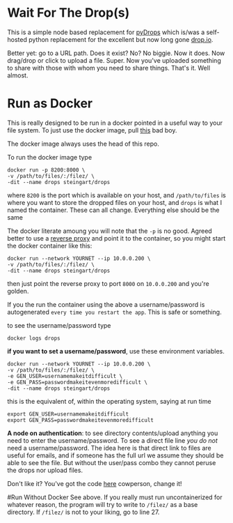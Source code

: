 # Wait For The Drop(s)

This is a simple node based replacement for [pyDrops](https://github.com/dansteingart/pyDrop) which is/was a self-hosted python replacement for the excellent but now long gone [drop.io](https://en.wikipedia.org/wiki/Drop.io).

Better yet: go to a URL path. Does it exist? No? No biggie. Now it does. Now drag/drop or click to upload a file. Super. Now you've uploaded something to share with those with whom you need to share things. That's it. Well almost.

# Run as Docker
This is really designed to be run in a docker pointed in a useful way to your file system. To just use the docker image, pull [this](https://hub.docker.com/r/steingart/drops/) bad boy.

The docker image always uses the head of this repo.

To run the docker image type
  ```
  docker run -p 8200:8000 \
  -v /path/to/files/:/filez/ \
  -dit --name drops steingart/drops
```

where `8200` is the port which is available on your host, and `/path/to/files` is where you want to store the dropped files on your host, and `drops` is what I named the container. These can all change. Everything else should be the same

The docker literate amoung you will note that the `-p` is no good. Agreed better to use a [reverse proxy](https://hub.docker.com/r/steingart/redbird) and point it to the container, so you might start the docker container like this:

  ```
  docker run --network YOURNET --ip 10.0.0.200 \
  -v /path/to/files/:/filez/ \
  -dit --name drops steingart/drops
```

then just point the reverse proxy to port `8000` on `10.0.0.200` and you're golden.

If you the run the container using the above a username/password is autogenerated `every time you restart the app`. This is safe or something.

to see the username/password type

```
docker logs drops
```

**if you want to set a username/password**, use these environment variables.  

```
docker run --network YOURNET --ip 10.0.0.200 \
-v /path/to/files/:/filez/ \
-e GEN_USER=usernamemakeitdifficult \
-e GEN_PASS=passwordmakeitevenmoredifficult \
-dit --name drops steingart/drops
```
this is the equivalent of, within the operating system, saying at run time
```
export GEN_USER=usernamemakeitdifficult
export GEN_PASS=passwordmakeitevenmoredifficult
```


**A node on authentication**: to see directory contents/upload anything you need to enter the username/password. To see a direct file line _you do not_ need a username/password. The idea here is that direct link to files are useful for emails, and if someone has the full url we assume they should be able to see the file. But without the user/pass combo they cannot peruse the drops nor upload files.

Don't like it?  You've got the code [here](https://github.com/dansteingart/drops) cowperson, change it!

#Run Without Docker
See above. If you really must run uncontainerized for whatever reason, the program will try to write to `/filez/` as a base directory. If `/filez/` is not to your liking, go to line 27.
